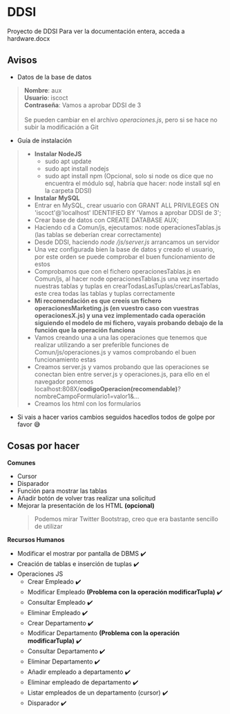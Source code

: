 # DDSI
Proyecto de DDSI
Para ver la documentación entera, acceda a hardware.docx

## Avisos
* Datos de la base de datos
 > __Nombre__: aux\
 __Usuario__: iscoct\
 __Contraseña__: Vamos a aprobar DDSI de 3\
 \
 Se pueden cambiar en el archivo _operaciones.js_, pero si se hace no subir la modificación a Git

* Guía de instalación
> * __Instalar NodeJS__
>   * sudo apt update
>   * sudo apt install nodejs
>   * sudo apt install npm (Opcional, solo si node os dice que no encuentra el módulo sql, habría que hacer: node install sql en la carpeta DDSI)
> * __Instalar MySQL__
> * Entrar en MySQL, crear usuario con GRANT ALL PRIVILEGES ON 'iscoct'@'localhost' IDENTIFIED BY 'Vamos a aprobar DDSI de 3';
> * Crear base de datos con CREATE DATABASE AUX;
> * Haciendo cd a Comun/js, ejecutamos: node operacionesTablas.js (las tablas se deberían crear correctamente)
> * Desde DDSI, haciendo _node <Nombre>/js/server.js_ arrancamos un servidor
> * Una vez configurada bien la base de datos y creado el usuario, por este orden se puede comprobar el buen funcionamiento de estos
> * Comprobamos que con el fichero operacionesTablas.js en Comun/js, al hacer node operacionesTablas.js una vez insertado nuestras tablas y tuplas en crearTodasLasTuplas/crearLasTablas, este crea todas las tablas y tuplas correctamente
> * __Mi recomendación es que creeis un fichero operacionesMarketing.js (en vuestro caso con vuestras operacionesX.js) y una vez implementado cada operación siguiendo el modelo de mi fichero, vayais probando debajo de la función que la operación funciona__
> * Vamos creando una a una las operaciones que tenemos que realizar utilizando a ser preferible funciones de Comun/js/operaciones.js y vamos comprobando el buen funcionamiento estas
> * Creamos server.js y vamos probando que las operaciones se conectan bien entre server.js y operaciones.js, para ello en el navegador ponemos localhost:808X/__codigoOperacion(recomendable)__?nombreCampoFormulario1=valor1&...
> * Creamos los html con los formularios


* Si vais a hacer varios cambios seguidos hacedlos todos de golpe por favor :sweat_smile:

## Cosas por hacer
**Comunes**
  * Cursor
  * Disparador
  * Función para mostrar las tablas
  * Añadir botón de volver tras realizar una solicitud
  * Mejorar la presentación de los HTML __(opcional)__
    > Podemos mirar Twitter Bootstrap, creo que era bastante sencillo de utilizar

**Recursos Humanos**
  * Modificar el mostrar por pantalla de DBMS :heavy_check_mark:
  * Creación de tablas e inserción de tuplas :heavy_check_mark:
  * Operaciones JS
    * Crear Empleado :heavy_check_mark:
    * Modificar Empleado __(Problema con la operación modificarTupla)__ :heavy_check_mark:
    * Consultar Empleado :heavy_check_mark:
    * Eliminar Empleado :heavy_check_mark:
    * Crear Departamento :heavy_check_mark:
    * Modificar Departamento __(Problema con la operación modificarTupla)__ :heavy_check_mark:
    * Consultar Departamento :heavy_check_mark:
    * Eliminar Departamento :heavy_check_mark:
    * Añadir empleado a departamento :heavy_check_mark:
    * Eliminar empleado de departamento :heavy_check_mark:
    * Listar empleados de un departamento (cursor) :heavy_check_mark:
    * Disparador :heavy_check_mark:
